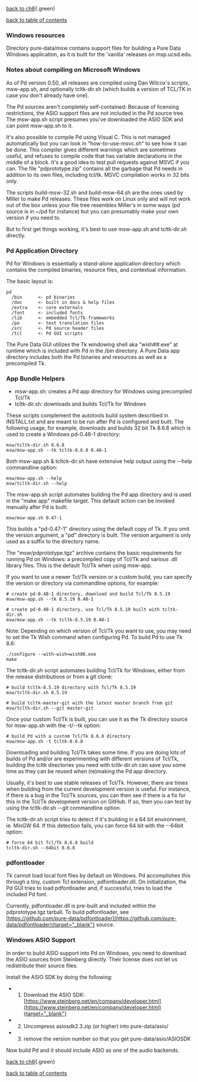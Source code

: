 
[back to ch6](x6.htm#more-windows){.green} 

[back to table of contents](index.html)

### Windows resources

Directory pure-data/msw contains support files for building a Pure Data
Windows application, as it is built for the 'vanilla' releases on
msp.ucsd.edu.

### Notes about compiling on Microsoft Windows

As of Pd version 0.50, all releases are compiled using Dan Wilcox's
scripts, msw-app.sh, and optionally tcltk-dir.sh (which builds a version
of TCL/TK in case you don't already have one).

The Pd sources aren't completely self-contained: Because of licensing
restrictions, the ASIO support files are not included in the Pd source
tree. The msw-app.sh script presumes you've downloaded the ASIO SDK and
can point msw-app.sh to it.

It's also possible to compile Pd using Visual C. This is not managed
automatically but you can look in "how-to-use-msvc.sh" to see how it can
be done. This compiler gives different warnings which are sometimes
useful, and refuses to compile code that has variable declarations in
the middle of a block. It's a good idea to test pull requests against
MSVC if you can. The file "pdprototype.zip" contains all the garbage
that Pd needs in addition to its own files, including tcl/tk. MSVC
compilation works in 32 bits only.

The scripts build-msw-32.sh and build-msw-64.sh are the ones used by
Miller to make Pd releases. These files work on Linux only and will not
work out of the box unless your file tree resembles Miller's in some
ways (pd source is in ~/pd for instance) but you can presumably make
your own version if you need to.

But to first get things working, it's best to use msw-app.sh and
tcltk-dir.sh directly.

### Pd Application Directory

Pd for Windows is essentially a stand-alone application directory which
contains the compiled binaries, resource files, and contextual
information.

The basic layout is:

    pd
      /bin      <- pd binaries
      /doc      <- built in docs & help files
      /extra    <- core externals
      /font     <- included fonts
      /lib      <- embedded Tcl/Tk frameworks
      /po       <- text translation files
      /src      <- Pd source header files
      /tcl      <- Pd GUI scripts

The Pure Data GUI utilizes the Tk windowing shell aka "wish##.exe" at
runtime which is included with Pd in the /bin directory. A Pure Data app
directory includes both the Pd binaries and resources as well as a
precompiled Tk.

### App Bundle Helpers

-   msw-app.sh: creates a Pd app directory for Windows using precompiled
    Tcl/Tk
-   tcltk-dir.sh: downloads and builds Tcl/Tk for Windows

These scripts complement the autotools build system described in
INSTALL.txt and are meant to be run after Pd is configured and built.
The following usage, for example, downloads and builds 32 bit Tk 8.6.8
which is used to create a Windows pd-0.48-1 directory:

    msw/tcltk-dir.sh 8.6.8
    msw/msw-app.sh --tk tcltk-8.6.8 0.48-1

Both msw-app.sh & tcltck-dir.sh have extensive help output using the
--help commandline option:

    msw/msw-app.sh --help
    msw/tcltk-dir.sh --help

The msw-app.sh script automates building the Pd app directory and is
used in the "make app" makefile target. This default action can be
invoked manually after Pd is built:

    msw/msw-app.sh 0.47-1

This builds a "pd-0.47-1" directory using the default copy of Tk. If you
omit the version argument, a "pd" directory is built. The version
argument is only used as a suffix to the directory name.

The "msw/pdprototype.tgz" archive contains the basic requirements for
running Pd on Windows: a precompiled copy of Tcl/Tk and various .dll
library files. This is the default Tcl/Tk when using msw-app.

If you want to use a newer Tcl/Tk version or a custom build, you can
specify the version or directory via commandline options, for example:

    # create pd-0.48-1 directory, download and build Tcl/Tk 8.5.19
    msw/msw-app.sh --tk 8.5.19 0.48-1

    # create pd-0.48-1 directory, use Tcl/Tk 8.5.19 built with tcltk-dir.sh
    msw/msw-app.sh --tk tcltk-8.5.19 0.48-1

Note: Depending on which version of Tcl/Tk you want to use, you may need
to set the Tk Wish command when configuring Pd. To build Pd to use Tk
8.6:

    ./configure --with-wish=wish86.exe
    make

The tcltk-dir.sh script automates building Tcl/Tk for Windows, either
from the release distributions or from a git clone:

    # build tcltk-8.5.19 directory with Tcl/Tk 8.5.19
    msw/tcltk-dir.sh 8.5.19

    # build tcltk-master-git with the latest master branch from git
    msw/tcltk-dir.sh --git master-git

Once your custom Tcl/Tk is built, you can use it as the Tk directory
source for msw-app.sh with the -t/--tk option:

    # build Pd with a custom Tcl/Tk 8.6.8 directory
    msw/msw-app.sh -t tcltk-8.6.8

Downloading and building Tcl/Tk takes some time. If you are doing lots
of builds of Pd and/or are experimenting with different versions of
Tcl/Tk, building the tcltk directories you need with tcltk-dir.sh can
save you some time as they can be reused when (re)making the Pd app
directory.

Usually, it's best to use stable releases of Tcl/Tk. However, there are
times when building from the current development version is useful. For
instance, if there is a bug in the Tcl/Tk sources, you can then see if
there is a fix for this in the Tcl/Tk development version on GitHub. If
so, then you can test by using the tcltk-dir.sh --git commandline
option.

The tcltk-dir.sh script tries to detect if it's building in a 64 bit
environment, ie. MinGW 64. If this detection fails, you can force 64 bit
with the --64bit option:

    # force 64 bit Tcl/Tk 8.6.8 build
    tcltk-dir.sh --64bit 8.6.8

### pdfontloader

Tk cannot load local font files by default on Windows. Pd accomplishes
this through a tiny, custom Tcl extension, pdfontloader.dll. On
initialization, the Pd GUI tries to load pdfontloader and, if
successful, tries to load the included Pd font.

Currently, pdfontloader.dll is pre-built and included within the
pdprototype.tgz tarball. To build pdfontloader, see
[https://github.com/pure-data/pdfontloader](https://github.com/pure-data/pdfontloader){target="_blank"}
source.

### Windows ASIO Support

In order to build ASIO support into Pd on Windows, you need to download
the ASIO sources from Steinberg directly. Their license does not let us
redistribute their source files.

Install the ASIO SDK by doing the following:

-   1. Download the ASIO SDK:
    [https://www.steinberg.net/en/company/developer.html](https://www.steinberg.net/en/company/developer.html){target="_blank"}
-   2. Uncompress asiosdk2.3.zip (or higher) into pure-data/asio/
-   3. remove the version number so that you get pure-data/asio/ASIOSDK

Now build Pd and it should include ASIO as one of the audio backends.

[back to ch6](x6.htm#more-windows){.green} 

[back to table of contents](index.html)

